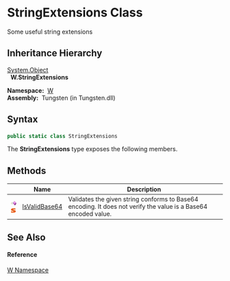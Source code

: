 StringExtensions Class
======================
   Some useful string extensions


Inheritance Hierarchy
---------------------
[System.Object][1]  
  **W.StringExtensions**  

  **Namespace:**  [W][2]  
  **Assembly:**  Tungsten (in Tungsten.dll)

Syntax
------

```csharp
public static class StringExtensions
```

The **StringExtensions** type exposes the following members.


Methods
-------

                                 | Name               | Description                                                                                                     
-------------------------------- | ------------------ | --------------------------------------------------------------------------------------------------------------- 
![Public method]![Static member] | [IsValidBase64][3] | Validates the given string conforms to Base64 encoding. It does not verify the value is a Base64 encoded value. 


See Also
--------

#### Reference
[W Namespace][2]  

[1]: http://msdn.microsoft.com/en-us/library/e5kfa45b
[2]: ../README.md
[3]: IsValidBase64.md
[Public method]: ../../_icons/pubmethod.gif "Public method"
[Static member]: ../../_icons/static.gif "Static member"